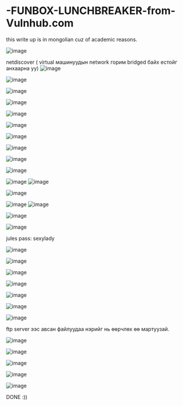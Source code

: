 # -FUNBOX-LUNCHBREAKER-from-Vulnhub.com
this write up is in mongolian cuz of academic reasons.


![image](https://github.com/bilguundalai0747/FUNBOX-LUNCHBREAKER-from-Vulnhub.com/assets/117107986/d660615a-0b35-4f94-8fc9-a17b80bbf4a5)

netdiscover ( virtual машинуудын network горим bridged байх естойг анхаарна уу)
![image](https://github.com/bilguundalai0747/FUNBOX-LUNCHBREAKER-from-Vulnhub.com/assets/117107986/6f8d0e76-2d4e-4d62-9065-5df9a87dc3ba)

![image](https://github.com/bilguundalai0747/FUNBOX-LUNCHBREAKER-from-Vulnhub.com/assets/117107986/4e4d11ef-d092-4c40-bbe3-7c7f3aedf2bc)

![image](https://github.com/bilguundalai0747/FUNBOX-LUNCHBREAKER-from-Vulnhub.com/assets/117107986/bb42a0c2-7122-4aca-a8cf-0359abb4708f)

![image](https://github.com/bilguundalai0747/FUNBOX-LUNCHBREAKER-from-Vulnhub.com/assets/117107986/399081dd-4720-487b-9e27-5f08432644ec)

![image](https://github.com/bilguundalai0747/FUNBOX-LUNCHBREAKER-from-Vulnhub.com/assets/117107986/ae38bab7-f035-422e-be41-573f2168d919)

![image](https://github.com/bilguundalai0747/FUNBOX-LUNCHBREAKER-from-Vulnhub.com/assets/117107986/d08b3de3-d033-460b-b023-673838f680e8)


![image](https://github.com/bilguundalai0747/FUNBOX-LUNCHBREAKER-from-Vulnhub.com/assets/117107986/81a74f48-6fbc-4785-ae6d-20c7cab9985c)


![image](https://github.com/bilguundalai0747/FUNBOX-LUNCHBREAKER-from-Vulnhub.com/assets/117107986/514a0201-7912-469a-b24e-97b5235cdc33)

![image](https://github.com/bilguundalai0747/FUNBOX-LUNCHBREAKER-from-Vulnhub.com/assets/117107986/b57121d9-c963-4a0a-8702-ad092504c2f6)

![image](https://github.com/bilguundalai0747/FUNBOX-LUNCHBREAKER-from-Vulnhub.com/assets/117107986/5b43042b-558b-4779-a2a3-f1c72bfe0c11)

![image](https://github.com/bilguundalai0747/FUNBOX-LUNCHBREAKER-from-Vulnhub.com/assets/117107986/f7ebab5f-424a-4bbe-847f-e4db3bf159f3)
![image](https://github.com/bilguundalai0747/FUNBOX-LUNCHBREAKER-from-Vulnhub.com/assets/117107986/66595ae5-5dbe-4635-bbd9-f112f10ce694)


![image](https://github.com/bilguundalai0747/FUNBOX-LUNCHBREAKER-from-Vulnhub.com/assets/117107986/81369567-9c3f-4d92-9b4e-1d39350bfdc1)


![image](https://github.com/bilguundalai0747/FUNBOX-LUNCHBREAKER-from-Vulnhub.com/assets/117107986/35286bf7-0b54-4f88-8772-5f2b9b3875eb)
![image](https://github.com/bilguundalai0747/FUNBOX-LUNCHBREAKER-from-Vulnhub.com/assets/117107986/004a7fbb-f98d-427e-a27c-0e89f9418f28)

![image](https://github.com/bilguundalai0747/FUNBOX-LUNCHBREAKER-from-Vulnhub.com/assets/117107986/db535784-c8f1-41dd-8ca6-9585d5143b48)


![image](https://github.com/bilguundalai0747/FUNBOX-LUNCHBREAKER-from-Vulnhub.com/assets/117107986/63528e3c-c2a5-4baa-9575-c8db8f1f6900)

jules pass: sexylady


![image](https://github.com/bilguundalai0747/FUNBOX-LUNCHBREAKER-from-Vulnhub.com/assets/117107986/d6eed64b-1a25-4a58-bae9-a92eb1423689)

![image](https://github.com/bilguundalai0747/FUNBOX-LUNCHBREAKER-from-Vulnhub.com/assets/117107986/09d06a19-c8bb-44c0-8645-f72512eece81)


![image](https://github.com/bilguundalai0747/FUNBOX-LUNCHBREAKER-from-Vulnhub.com/assets/117107986/10eb98fa-a42a-4db4-852a-951b6e2563bd)

![image](https://github.com/bilguundalai0747/FUNBOX-LUNCHBREAKER-from-Vulnhub.com/assets/117107986/fdf4a74e-c5ff-49b4-9fb4-d15c909f2b2a)

![image](https://github.com/bilguundalai0747/FUNBOX-LUNCHBREAKER-from-Vulnhub.com/assets/117107986/3ff56016-79ef-4b82-aa0b-5fa4ea127639)

![image](https://github.com/bilguundalai0747/FUNBOX-LUNCHBREAKER-from-Vulnhub.com/assets/117107986/8d0db934-17fa-4b2a-8632-c7f8b2da5eee)

![image](https://github.com/bilguundalai0747/FUNBOX-LUNCHBREAKER-from-Vulnhub.com/assets/117107986/e64bc7c2-e2dd-450a-9f69-f12324427925)

ftp server ээс авсан файлуудаа нэрийг нь өөрчлөх өө мартуузай.

![image](https://github.com/bilguundalai0747/FUNBOX-LUNCHBREAKER-from-Vulnhub.com/assets/117107986/e6a82d08-d9cb-4ba2-838c-550225bae7e1)

![image](https://github.com/bilguundalai0747/FUNBOX-LUNCHBREAKER-from-Vulnhub.com/assets/117107986/6eb902f9-eba0-441b-b48a-f1e4030db487)




![image](https://github.com/bilguundalai0747/FUNBOX-LUNCHBREAKER-from-Vulnhub.com/assets/117107986/2aeecd06-5cfe-4b4e-b6c4-34318d1c1baa)

![image](https://github.com/bilguundalai0747/FUNBOX-LUNCHBREAKER-from-Vulnhub.com/assets/117107986/3529cd4d-c604-4968-a439-c92293bbf778)

![image](https://github.com/bilguundalai0747/FUNBOX-LUNCHBREAKER-from-Vulnhub.com/assets/117107986/5bca32de-8e93-401b-a525-683da7d0d18a)

DONE :))

